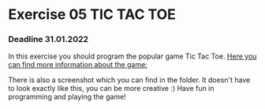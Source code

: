 # Exercise 05 TIC TAC TOE 
### Deadline 31.01.2022

In this exercise you should program the popular game Tic Tac Toe. 
[Here you can find more information about the game:](https://en.wikipedia.org/wiki/Tic-tac-toe)

There is also a screenshot which you can find in the folder.
It doesn't have to look exactly like this, you can be more creative :)
Have fun in programming and playing the game!
